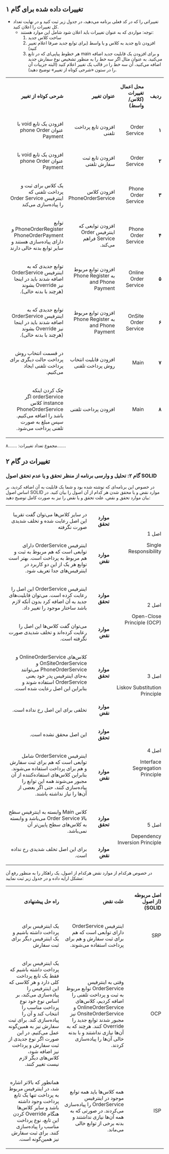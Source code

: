 ## تغییرات داده شده برای گام ۱
-  تغییراتی را که در کد فعلی برنامه می‌دهید، در جدول زیر ثبت کنید و در نهایت تعداد کل تغییرات را اعلان کنید.
    - توجه: مواردی که به عنوان تغییرات باید اعلان شود شامل این موارد هستند:
      1. ساخت کلاس جدید
      2. افزودن تابع جدید به کلاس و یا واسط (برای توابع جدید صرفا اعلام تغییر کنید)
      3. هر خطوط پیاپی‌ای که در تابع main و برای افزودن یک قابلیت جدید اضافه می‌کنید. به عنوان مثال اگر سه خط را به منظور تشخیص نوع سفارش جدید اضافه می‌کنید، آن سه خط را در قالب یک تغییر اعلام کنید (البته جزییات آن را در ستون «شرحی کوتاه از تغییر» توضیح دهید).

<table dir='rtl'>
<tbody>
<tr>
<td width="64">
<p><strong>ردیف</strong></p>
</td>
<td width="198">
<p><strong>محل اعمال تغییرات (کلاس/واسط)</strong></p>
</td>
<td width="141">
<p><strong>عنوان تغییر</strong></p>
</td>
<td width="292">
<p><strong>شرحی کوتاه از تغییر</strong></p>
</td>
</tr>
<tr>
<td width="64">
<p><strong>۱</strong></p>
</td>
<td width="198">
<p>Order Service</p>
</td>
<td width="141">
<p>افزودن تابع پرداخت تلفنی</p>
</td>
<td width="292">
<p>افزودن یک تابع void با عنوان phone Order Payment</p>
</td>
</tr>
<tr>
<td width="64">
<p><strong>۲</strong></p>
</td>
<td width="198">
<p>Order Service</p>
</td>
<td width="141">
<p>افزودن تابع ثبت سفارش تلفتی</p>
</td>
<td width="292">
<p>افزودن یک تابع void با عنوان phone Order Payment</p>
</td>
</tr>
<tr>
<td width="64">
<p><strong>۳</strong></p>
</td>
<td width="198">
<p>Phone Order Service</p>
</td>
<td width="141">
<p>افزودن کلاس PhoneOrderService</p>
</td>
<td width="292">
<p>یک کلاس برای ثبت و پرداخت تلفنی که اینترفیس Order Service را پیاده‌سازی می‌کند</p>
</td>
</tr>
<tr>
<td width="64">
<p><strong>۴</strong></p>
</td>
<td width="198">
<p>Phone Order Service</p>
</td>
<td width="141">
<p>افزودن توابعی که اینترفیس Order Service فراهم می‌کند. </p>
</td>
<td width="292">
<p>توابع PhoneOrderRegister و PhoneOrderPayment دارای پیاده‌سازی هستند و سایر توابع بدنه خالی دارند</p>
</td>
</tr>
    <tr>
<td width="64">
<p><strong>۵</strong></p>
</td>
<td width="198">
<p>Online Order Service</p>
</td>
<td width="141">
<p>افزودن توابع مربوط به Phone Register and Phone Payment </p>
</td>
<td width="292">
<p>توابع جدیدی که به اینترفیس OrderService اضافه شدند باید در اینجا نیز Override بشوند (هرچند با بدنه خالی).</p>
</td>
</tr>
    <tr>
<td width="64">
<p><strong>۶</strong></p>
</td>
<td width="198">
<p>OnSite Order Service</p>
</td>
<td width="141">
<p> افزودن توابع مربوط به Phone Register and Phone Payment </p>
</td>
<td width="292">
<p>توابع جدیدی که به اینترفیس OrderService اضافه شدند باید در اینجا نیز Override بشوند (هرچند با بدنه خالی).</p>
</td>
</tr>
<tr>
<td width="64">
<p><strong>۷</strong></p>
</td>
<td width="198">
<p>Main</p>
</td>
<td width="141">
<p>افزودن قابلیت انتخاب روش پرداخت تلفنی</p>
</td>
<td width="292">
<p>در قسمت انتخاب روش پرداخت حالت دیگری برای پرداخت تلفنی ایجاد می‌کنیم.</p>
</td>
</tr>
<tr>
<td width="64">
<p><strong>۸</strong></p>
</td>
<td width="198">
<p>Main</p>
</td>
<td width="141">
<p>افزودن پرداخت تلفنی</p>
</td>
<td width="292">
<p>چک کردن اینکه orderService اگر instance کلاس PhoneOrderService باشد را اضافه می‌کنیم. سپس مبلغ به صورت تلفنی پرداخت می‌شود.</p>
</td>
</tr>
</tbody>
</table>

مجموع تعداد تغییرات: .......۸.......
## تغییرات در گام ۲
### گام ۲: تحلیل و وارسی برنامه از منظر تحقق و یا عدم تحقق اصول SOLID
در خصوص این برنامه‌ای که نوشته شده بود و شما یک قابلیت به آن اضافه کردید، بر اساس اصول SOLID موارد نقض و یا محقق شدن هر کدام از آن اصول را بیان کنید. در بیان موارد تحقق و نقض، علت تحقق و یا نقض را نیز به صورت کامل توضیح دهید:
<table dir='rtl'>
<tbody>
<tr>
<td rowspan="2" width="240">
<p>اصل 1</p>
<p>Single Responsibility</p>
</td>
<td width="95">
<p><strong>موارد تحقق</strong></p>
</td>
<td width="454">
<p>در سایر کلاس‌ها می‌توان گفت تقریبا این اصل رعایت شده و تخلف شدیدی صورت نگرفته</p>
</td>
</tr>
<tr>
<td>
<p><strong>موارد نقض</strong></p>
</td>
<td>
<p>اینترفیس OrderService دارای توابعی است که هم مربوط به ثبت و هم مربوط به پرداخت است. بهتر است توابع هر یک از این دو کاربرد در اینترفیس‌های جدا تعریف شود.</p>
</td>
</tr>
<tr>
<td rowspan="2">
<p>اصل 2</p>
<p>Open-Close Principle (OCP)</p>
</td>
<td>
<p><strong>موارد تحقق</strong></p>
</td>
<td>
<p>اینترفیس OrderService این اصل را رعایت کرده است. می‌توان قابلیت‌های جدید به آن اضافه کرد بدون آنکه لازم باشد ساختار موجود را تغییر داد.</p>
</td>
</tr>
<tr>
<td>
<p><strong>موارد نقض</strong></p>
</td>
<td>
<p>می‌توان گفت کلاس‌ها این اصل را رعایت کرده‌اند و تخلف شدیدی صورت نگرفته است.</p>
</td>
</tr>
<tr>
<td rowspan="2">
<p>اصل 3</p>
<p>Liskov Substitution Principle</p>
</td>
<td>
<p><strong>موارد تحقق</strong></p>
</td>
<td>
<p>کلاس‌های OnlineOrderService و OnSiteOrderService و PhoneOrderService می‌توانند به‌جای اینترفیس پدر خود یعنی OrderService استفاده شوند و بنابراین این اصل رعایت شده است.</p>
</td>
</tr>
<tr>
<td>
<p><strong>موارد نقض</strong></p>
</td>
<td>
<p>تخلفی برای این اصل رخ نداده است.</p>
</td>
</tr>
<tr>
<td rowspan="2">
<p>اصل 4</p>
<p>Interface Segregation Principle</p>
</td>
<td>
<p><strong>موارد تحقق</strong></p>
</td>
<td>
<p>این اصل محقق نشده است.</p>
</td>
</tr>
<tr>
<td>
<p><strong>موارد نقض</strong></p>
</td>
<td>
<p>اینترفیس OrderService شامل توابعی است که هم برای ثبت سفارش و هم برای پرداخت استفاده می‌شوند. بنابراین کلاس‌های استفاده‌کننده از آن مجبور می‌شوند همه این توابع را پیاده‌سازی کنند، حتی اگر بعضی از آن‌ها را نیاز نداشته باشند.</p>
</td>
</tr>
<tr>
<td rowspan="2">
<p>اصل 5</p>
<p>Dependency Inversion Principle</p>
</td>
<td>
<p><strong>موارد تحقق</strong></p>
</td>
<td>
<p>کلاس Main وابسته به اینترفیس سطح بالا Order Service می‌باشد و وابسته به کلاس‌های سطح پایین‌تر آن نمی‌باشد.</p>
</td>
</tr>
<tr>
<td>
<p><strong>موارد نقض</strong></p>
</td>
<td>
<p>برای این اصل تخلف شدیدی رخ نداده است.</p>
</td>
</tr>
</tbody>
</table>

در خصوص هرکدام از موارد نقض هرکدام از اصول، یک راهکار را به منظور رفع آن مشکل ارایه داده و در جدول زیر ثبت نمایید:
<table dir='rtl'>
<tbody>
<tr>
<td width="168">
<p><strong>اصل مربوطه (از اصول </strong><strong>SOLID</strong><strong>)</strong></p>
</td>
<td width="246">
<p><strong>علت نقض</strong></p>
</td>
<td width="284">
<p><strong>راه حل پیشنهادی</strong></p>
</td>
</tr>
<tr>
<td width="168">
<p>SRP</p>
</td>
<td width="246">
<p>اینترفیس OrderService دارای توابعی است که هم برای ثبت سفارش و هم برای پرداخت استفاده می‌شوند.</p>
</td>
<td width="284">
<p>یک اینترفیس برای پرداخت داشته باشیم و یک اینترفیس دیگر برای ثبت سفارش</p>
</td>
</tr>
<tr>
<td width="168">
<p>OCP</p>
</td>
<td width="246">
<p>وقتی به اینترفیس OrderService توابع مربوط به ثبت و پرداخت تلفنی را اضافه کردیم، کلاس‌های OnlineOrderService و OnsiteOrderService نیز مجبور شدند توابع جدید را Override کنند. هرچند که به آن‌ها نیازی نداشتند و با بدنه خالی آن‌ها را پیاده‌سازی کردند.</p>
</td>
<td width="284">
<p>یک اینترفیس برای پرداخت داشته باشیم که فقط یک تابع پرداخت کلی دارد و هر کلاسی که این اینترفیس را پیاده‌سازی می‌کند، بر اساس نوع خود نوع پرداخت مناسب را انتخاب کند و آن را پیاده‌سازی کند. برای ثبت سفارش نیز به همین‌گونه عمل می‌کنیم. در این صورت اگر نوع جدیدی از ثبت سفارش و پرداخت نیز اضافه شود، کلاس‌های دیگر لازم نیست تغییر کنند.</p>
</td>
</tr>
<tr>
<td width="168">
<p>ISP</p>
</td>
<td width="246">
<p>همه کلاس‌ها باید همه توابع موجود در اینترفیس OrderService را پیاده‌سازی می‌کردند. در صورتی که به همه آن‌ها نیازی نداشتند و بدنه برخی از توابع خالی می‌ماند.</p>
</td>
<td width="284">
<p>همانطور که بالاتر اشاره شد، در اینترفیس مربوط به پرداخت تنها یک تابع پرداخت وجود داشته باشد و سایر کلاس‌ها هنگام Override کردن این تابع، نوع پرداخت مناسب را پیاده‌سازی کنند. برای ثبت سفارش نیز همین‌گونه است.</p>
</td>
</tr>
</tbody>
</table>
